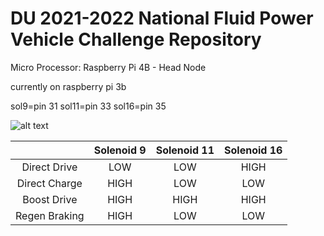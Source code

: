 # DU 2021-2022 National Fluid Power Vehicle Challenge Repository

Micro Processor:
Raspberry Pi 4B - Head Node

currently on raspberry pi 3b

sol9=pin 31
sol11=pin 33
sol16=pin 35

![alt text](https://www.raspberrypi.com/documentation/computers/images/GPIO-Pinout-Diagram-2.png)

|               | Solenoid 9  | Solenoid 11  | Solenoid 16  |
|     :---:     |     :-:     |     :-:      |     :-:      |
| Direct Drive  |     LOW     |     LOW      |     HIGH     |
| Direct Charge |     HIGH    |     LOW      |     LOW      |
| Boost Drive   |     HIGH    |     HIGH     |     HIGH     |
| Regen Braking |     HIGH    |     LOW      |     LOW      |
